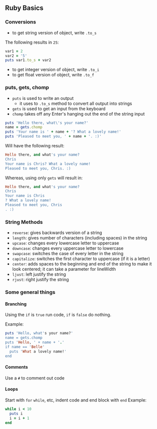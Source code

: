 ## Ruby Basics

### Conversions
- to get string version of object, write `.to_s` 

The following results in `25`:
```ruby
var1 = 2
var2 = '5'
puts var1.to_s + var2
```

- to get integer version of object, write `.to_i`
- to get float version of object, write `.to_f`

### puts, gets, chomp
- `puts` is used to write an output
  - it uses to `.to_s` method to convert all output into strings
- `gets` is used to get an input from the keyboard
- `chomp` takes off any Enter's hanging out the end of the string input

```ruby
puts 'Hello there, what\'s your name?'
name = gets.chomp
puts 'Your name is ' + name + '? What a lovely name!'
puts 'Pleased to meet you, ' + name + '. :)'
```
Will have the following result:
```ruby
Hello there, and what's your name?
Chris
Your name is Chris? What a lovely name!
Pleased to meet you, Chris. :) 
```

Whereas, using only `gets` will result in: 
```ruby
Hello there, and what's your name?
Chris
Your name is Chris
? What a lovely name!
Pleased to meet you, Chris
. :) 
```

### String Methods
- `reverse`: gives backwards version of a string
- `length`: gives number of characters (including spaces) in the string
- `upcase`: changes every lowercase letter to uppercase
- `downcase`: changes every uppercase letter to lowercase
- `swapcase`: switches the case of every letter in the string
- `capitalize`: switches the first character to uppercase (if it is a letter)
- `center`: adds spaces to the beginning and end of the string to make it look centered; it can take a parameter for lineWidth
- `ljust`: left justify the string
- `rjust`: right justify the string

### Some general things
#### Branching
Using the `if` is `true` run code, `if` is `false` do nothing. 

Example:
```ruby
puts 'Hello, what's your name?'
name = gets.chomp
puts 'Hello, ' + name + '.'
if name == 'Belle'
  puts 'What a lovely name!'
end
```
#### Comments
Use a `#` to comment out code

#### Loops
Start with `for` `while`, etc, indent code and end block with `end`
Example:
```ruby
while i < 10
  puts i
  i = i + 1
end
```
